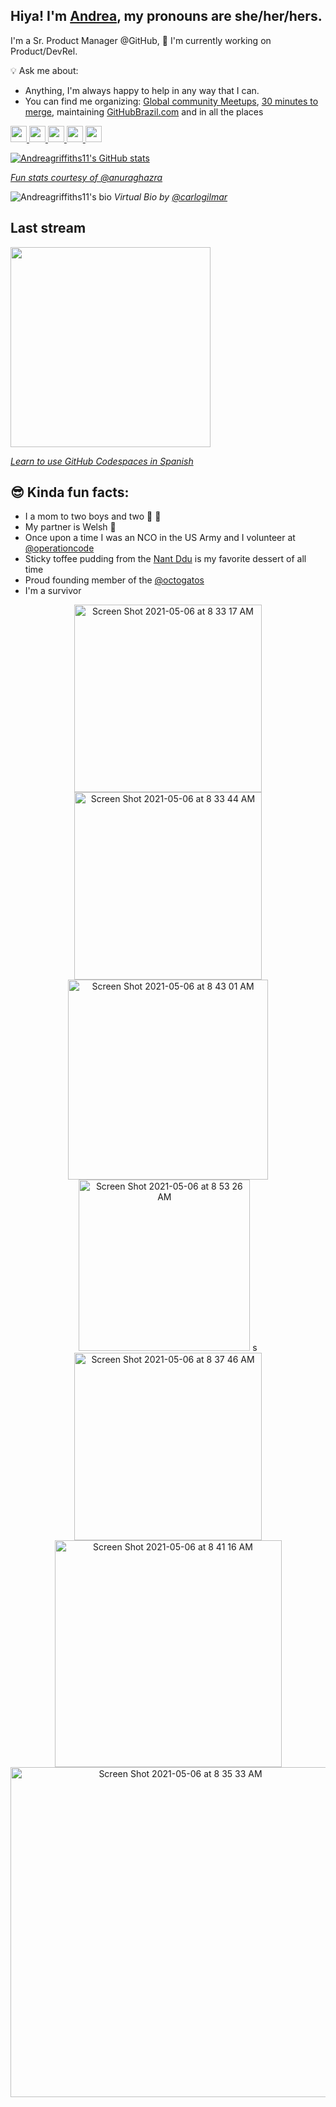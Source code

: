 ## Hiya! I'm [Andrea](https://github.com/readme/andrea-griffiths), my pronouns are she/her/hers. 
I'm a Sr. Product Manager @GitHub, 🧰  I'm currently working on Product/DevRel.

💡 Ask me about:
- Anything, I'm always happy to help in any way that I can. 
- You can find me organizing: [Global community Meetups](https://www.meetup.com/pro/github-virtual-meetup/), [30 minutes to merge](https://github.community/tag/30-minutes-to-merge), maintaining [GitHubBrazil.com](https://githubbrasil.com) and in all the places 
<a href="https://github.com/andreagriffiths11">
    <img src="https://img.icons8.com/color/48/000000/github.png" width="26px"/>
  <a href="https://www.linkedin.com/in/andreagriffiths11/">
    <img src="https://img.icons8.com/color/48/000000/linkedin-circled.png" width="26px"/>
  </a>
  <a href="https://twitter.com/alacolombiadev">
    <img src="https://img.icons8.com/color/48/000000/twitter-circled.png" width="26px"/>
  </a>
  <a href="https://www.tiktok.com/@alacolombiadev/">
    <img src="https://user-images.githubusercontent.com/20666190/117302597-cec82180-ae49-11eb-854e-9c1ba1d8a355.png" width="26px"/>
  </a>
  <a href="https://t.me/andreagriffiths11">
    <img src="https://user-images.githubusercontent.com/20666190/117302981-354d3f80-ae4a-11eb-8017-fe7b21ffb80c.png" width="26px"/>

![Andreagriffiths11's GitHub stats](https://github-readme-stats.vercel.app/api?username=andreagriffiths11&count_private=true&show_icons=true&theme=radical)
   
_Fun stats courtesy of [@anuraghazra](anuraghazra/github-readme-stats)_ 
  
![Andreagriffiths11's bio](https://user-images.githubusercontent.com/20666190/122810850-d3338700-d29d-11eb-91cd-5b741f1df909.png)
_Virtual Bio by [@carlogilmar](https://github.com/carlogilmar)_

## Last stream

<a href="https://www.youtube.com/live/_1-jFB9kfAY?feature=share">
    <img src="https://user-images.githubusercontent.com/20666190/229819545-eb4caf14-a5b2-42f6-89ee-b3f5abf0c7fd.png" width="320px"/>
    
 _Learn to use [GitHub Codespaces in Spanish](https://www.youtube.com/live/_1-jFB9kfAY?feature=share)_


## 😎 Kinda fun facts:
- I a mom to two boys and two 🐶 🐶 
- My partner is Welsh 🏴󠁧󠁢󠁷󠁬󠁳󠁿
- Once upon a time I was an NCO in the US Army and I volunteer at [@operationcode](https://github.com/OperationCode)
- Sticky toffee pudding from the [Nant Ddu](https://nant-ddu-lodge.co.uk/) is my favorite dessert of all time
- Proud founding member of the [@octogatos](https://github.com/Octogatos)
- I'm a survivor

<p align="center">
  
<img width="300" alt="Screen Shot 2021-05-06 at 8 33 17 AM" src="https://user-images.githubusercontent.com/20666190/117298862-d685c700-ae45-11eb-91af-cb7d28d2582e.png">
<img width="300" alt="Screen Shot 2021-05-06 at 8 33 44 AM" src="https://user-images.githubusercontent.com/20666190/117298808-c968d800-ae45-11eb-8039-56f762fb2689.png">
<img width="320" alt="Screen Shot 2021-05-06 at 8 43 01 AM" src="https://user-images.githubusercontent.com/20666190/117300016-25802c00-ae47-11eb-9569-bd151a68a16f.png">
<img width="274" alt="Screen Shot 2021-05-06 at 8 53 26 AM" src="https://user-images.githubusercontent.com/20666190/117301329-8b20e800-ae48-11eb-9ca7-70691b7f5e3b.png">
s<img width="300" alt="Screen Shot 2021-05-06 at 8 37 46 AM" src="https://user-images.githubusercontent.com/20666190/117299546-ad196b00-ae46-11eb-9aa8-e9ded72df893.png">
<img width="363" alt="Screen Shot 2021-05-06 at 8 41 16 AM" src="https://user-images.githubusercontent.com/20666190/117299697-d4703800-ae46-11eb-917a-21721c2b37be.png">
<img width="528" alt="Screen Shot 2021-05-06 at 8 35 33 AM" src="https://user-images.githubusercontent.com/20666190/117304804-25cef600-ae4c-11eb-8fb7-6ce913d22c6a.png">



